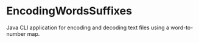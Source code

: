# EncodingWordsSuffixes
Java CLI application for encoding and decoding text files using a word-to-number map.
